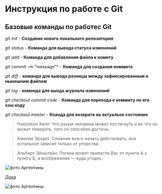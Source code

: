 # Инструкция по работе с Git

## Базовые команды по работес Git

*git init* - **Создание нового локального репозитория**

*git status* - **Команда для вывода статуса изменений**

*git add* - **Команда для добавления файла к комиту**

*git commit* -m "message"* - **Команда для создания коммита**

*git diff* - **команда для вывода разницы между зафиксированным и нынешним файлом**

*git log* - **команда для выода журнала изменений**

*git checkout commit code* - **Команда для перехода к коммиту по его хэш коду**

*git checkout master* - **Коанда для возврата на актуальое состояние**

> Наполеон Хилл: Что разум человека может постигнуть и во что он может поверить, того он способен достичь.

> Амелия Эрхарт: Сложнее всего начать действовать, все остальное зависит только от упорства.

> Альберт Эйнштейн: Логика может привести Вас от пункта А к пункту Б, а воображение — куда угодно.

![фото Аргентины](C:\Users\user\Desktop\GeekBrains/Аргентина.jpeg)

[Дока](https://doka.guide "Энциклопедия про web-dev")

![фото Аргентины](C:\Users\user\Desktop\GeekBrains\Seminar/Аргентина.jpeg)



